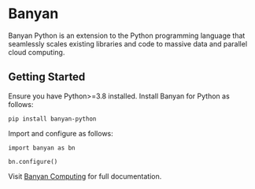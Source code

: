 # Banyan

Banyan Python is an extension to the Python programming language that seamlessly
scales existing libraries and code to massive data and parallel cloud computing.

## Getting Started

Ensure you have Python>=3.8 installed. Install Banyan for Python as follows:

`pip install banyan-python`

Import and configure as follows:

```
import banyan as bn

bn.configure()
```

Visit [Banyan Computing](https://www.banyancomputing.com/resources/) for full documentation.
